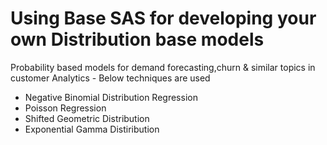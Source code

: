 # Using Base SAS for developing your own Distribution base models
Probability based models for demand forecasting,churn & similar topics in customer Analytics - Below techniques are used
* Negative Binomial Distribution Regression
* Poisson Regression
* Shifted Geometric Distribution
* Exponential Gamma Distiribution

